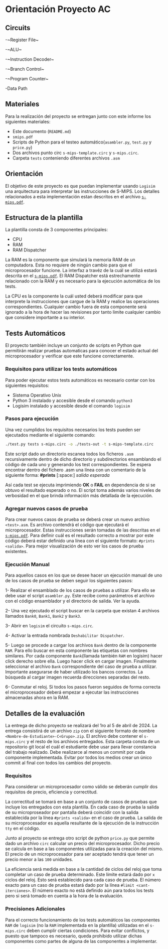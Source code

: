 # Orientación Proyecto AC

## Circuits 

-~Register File~

-~ALU~

-~Instruction Decoder~

-~Branch Control~

-~Program Counter~

-Data Path



## Materiales

Para la realización del proyecto se entregan junto con este informe los siguientes materiales:

* Este documento (`README.md`)
* `smips.pdf`
* Scripts de Python para el testeo automático(`asambler.py`, `test.py` y `price.py`)
* Dos archivos punto circ `s-mips-template.circ` y `s-mips.circ`.
* Carpeta `tests` conteniendo diferentes archivos `.asm`

## Orientación

El objetivo de este proyecto es que puedan implementar usando `Logisim` una arquitectura para interpretar las instrucciones de S-MIPS. Los detalles relacionados a esta implementación estan descritos en el archivo [`s-mips.pdf`](./s-mips.pdf).

## Estructura de la plantilla

La plantilla consta de 3 componentes principales:

* CPU
* RAM
* RAM Dispatcher

La RAM es la componente que simulará la memoria RAM de un computadora. Esta no requiere de ningún cambio para que el microprocesador funcione. La interfaz a travéz de la cuál se utilizá estará descrita en el [`s-mips.pdf`](./s-mips.pdf). El RAM Dispatcher está estrechamente relacionado con la RAM y es necesario para la ejecución automática de los tests.

La CPU es la componente la cuál usted deberá modificar para que interprete la instrucciones que cargue de la RAM y realice las operaciones correspondientes. Cualquier cambio fuera de esta componente será ignorado a la hora de hacer las revisiones por tanto limite cualquier cambio que considere importante a su interior.

## Tests Automáticos

El proyecto también incluye un conjunto de scripts en Python que permitirán realizar pruebas automaticas para conocer el estado actual del microprocesador y verificar que este funcione correctamente.

### Requisitos para utilizar los tests automáticos

Para poder ejecutar estos tests automáticos es necesario contar con los siguientes requisitos:

* Sistema Operativo Unix
* Python 3 instalado y accesible desde el comando `python3`
* Logisim instalado y accesible desde el comando `logisim`

### Pasos para ejecución

Una vez cumplidos los requisitos necesarios los tests pueden ser ejecutados mediante el siguiente comando:

```bash
./test.py tests s-mips.circ -o ./tests-out -t s-mips-template.circ
```

Este script dado un directorio escanea todos los ficheros `.asm` recursivamente dentro de dicho directorio y subdirectorios ensamblando el código de cada uno y generando los test correspondientes. Se espera encontrar dentro del fichero .asm una línea con un comentario de la siguiente forma:
**#prints** [:space:] *salida esperada*

Así cada test se ejecuta imprimiendo **OK** o **FAIL** en dependencia de si se obtuvo el resultado esperado o no. El script toma además varios niveles de verbosidad en el que brinda información más detallada de la ejecución.

### Agregar nuevos casos de prueba

Para crear nuevos casos de prueba se deberá crear un nuevo archivo `<test>.asm`. Es archivo contendrá el código que ejecutará el microprocesador. Estas instrucciones serán tomadas de las descritas en el [`s-mips.pdf`](./s-mips.pdf). Para definir cuál es el resultado correcto a mostrar por este código deberá estar definido una línea con el siguiente formato: `#prints <salida>`. Para mejor visualización de esto ver los casos de prueba existentes.

### Ejecución Manual

Para aquellos casos en los que se desee hacer un ejecución manual de uno de los casos de prueba se deben seguir los siguientes pasos:

1- Realizar el ensamblado de los casos de pruebas a utilizar. Para ello se debe usar el script `asambler.py`. Este recibe como parámetros el archivo con el código ensamblador y el directorio de salida. Ver la ayuda.

2- Una vez ejecutado el script buscar en la carpeta que existan 4 archivos llamados `Bank0`, `Bank1`, `Bank2` y `Bank3`.

3- Abrir en `logisim` el circuito `s-mips.circ`.

4- Activar la entrada nombrada `Deshabilitar Dispatcher`.

5- Luego se procede a cargar los archivos `Bank` dentro de la componente `RAM`. Para ello buscar en esta componente las etiquetas con nombres similares. Por cada componente `Bank`(llamada también `RAM` en logisim) hacer click derecho sobre ella. Luego hacer click en cargar imagen. Finalmente seleccionar el archivo `Bank` correspondiente del caso de prueba a utilizar. Importante asegurarse de haber utilizado los bancos correctos. La búsqueda al cargar imagen recuerda direcciones separadas del resto.

6- Conmutar el reloj. Si todos los pasos fueron seguidos de forma correcta el microprocesador deberá empezar a ejecutar las instrucciones almacenadas ahora en la RAM.

## Detalles de la evaluación

La entrega de dicho proyecto se realizará del 1ro al 5 de abril de 2024. La entrega consistirá de un archivo `zip` con el siguiente formato de nombre `<Nombre-de-Estudiante>-C<Grupo>.zip`. El archivo debe contener el `s-mips.circ` y el resto de los archivos entregados. Esta carpeta consta de un repositorio git local el cuál el estudiante debe usar para llevar constancia del trabajo realizado. Debe realizarce al menos un commit por cada componente implementada. Evitar por todos los medios crear un único commit al final con todos los cambios del proyecto.

### Requisitos

Para considerar un microprocesador como válido se deberán cumplir dos requisitos de precio, eficiencia y correctitud.

La correctitud se tomará en base a un conjunto de casos de pruebas que incluye los entregados con esta plantilla. En cada caso de prueba la salida de su microproseador por pantalla deberá coincidir con la salida establecida por la línea `#prints <salida>` en el caso de prueba. La salida de su microprocesador es aquella resultante de la ejecución de la instrucción `tty` en el código.

Junto al proyecto se entrega otro script de python `price.py` que permite dado un archivo `circ` calcular un precio del microprocesador. Dicho precio se calcula en base a las componentes utilizadas para la creación del mismo. El precio de un microprocesador para ser aceptado tendrá que tener un precio menor a las `100` unidades.

La eficiencia será medida en base a la cantidad de ciclos del reloj que toma completar un caso de prueba determinado. Este límite estará dado por `x` ciclos del reloj. Esto será establecido para cada caso de prueba. El número exacto para un caso de prueba estará dado por la línea `#limit <cant-iterciones>`. El número exacto no está definido aún para todos los tests pero si será tomado en cuenta a la hora de la evaluación.

### Precisiones Adicionales

Para el correcto funcionamiento de los tests automáticos las componentes `RAM` de `logisim` (no la `RAM` implementada en la plantilla) utilizadas en el `s-mips.circ` deben cumplir ciertas condiciones. Para evitar conflictos, y puesto que tampoco es necesario, queda prohibido utilizar dichas componentes como partes de alguna de las componentes a implementar.
